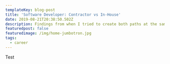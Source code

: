 ```yaml
---
templateKey: blog-post
title: 'Software Developer: Contractor vs In-House'
date: 2019-08-21T20:38:50.502Z
description: Findings from when I tried to create both paths at the same time
featuredpost: false
featuredimage: /img/home-jumbotron.jpg
tags:
  - career
---
```

Test
